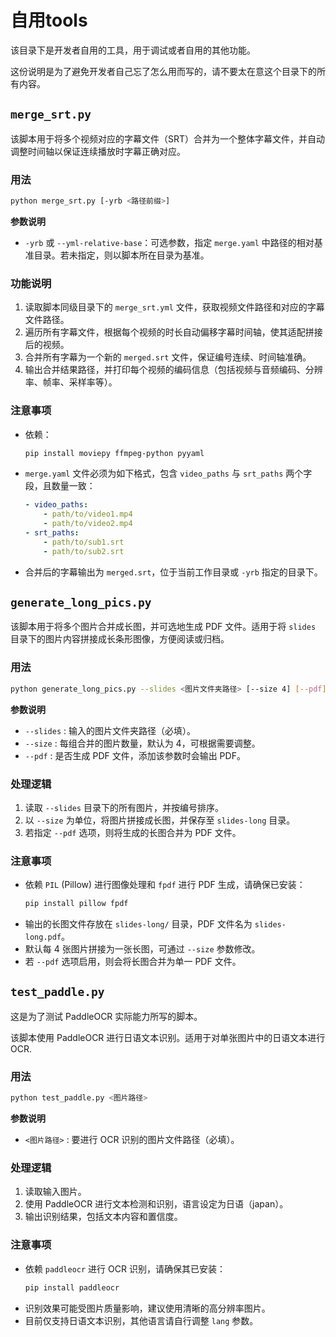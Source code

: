 # 自用tools

该目录下是开发者自用的工具，用于调试或者自用的其他功能。

这份说明是为了避免开发者自己忘了怎么用而写的，请不要太在意这个目录下的所有内容。

## `merge_srt.py`

该脚本用于将多个视频对应的字幕文件（SRT）合并为一个整体字幕文件，并自动调整时间轴以保证连续播放时字幕正确对应。

### 用法

```sh
python merge_srt.py [-yrb <路径前缀>]
```

**参数说明**
- `-yrb` 或 `--yml-relative-base`：可选参数，指定 `merge.yaml` 中路径的相对基准目录。若未指定，则以脚本所在目录为基准。

### 功能说明
1. 读取脚本同级目录下的 `merge_srt.yml` 文件，获取视频文件路径和对应的字幕文件路径。
2. 遍历所有字幕文件，根据每个视频的时长自动偏移字幕时间轴，使其适配拼接后的视频。
3. 合并所有字幕为一个新的 `merged.srt` 文件，保证编号连续、时间轴准确。
4. 输出合并结果路径，并打印每个视频的编码信息（包括视频与音频编码、分辨率、帧率、采样率等）。

### 注意事项
- 依赖：
  ```sh
  pip install moviepy ffmpeg-python pyyaml
  ```
- `merge.yaml` 文件必须为如下格式，包含 `video_paths` 与 `srt_paths` 两个字段，且数量一致：
  ```yaml
  - video_paths:
      - path/to/video1.mp4
      - path/to/video2.mp4
  - srt_paths:
      - path/to/sub1.srt
      - path/to/sub2.srt
  ```
- 合并后的字幕输出为 `merged.srt`，位于当前工作目录或 `-yrb` 指定的目录下。

## `generate_long_pics.py`

该脚本用于将多个图片合并成长图，并可选地生成 PDF 文件。适用于将 `slides` 目录下的图片内容拼接成长条形图像，方便阅读或归档。

### 用法

```sh
python generate_long_pics.py --slides <图片文件夹路径> [--size 4] [--pdf]
```

**参数说明**
- `--slides` : 输入的图片文件夹路径（必填）。
- `--size`   : 每组合并的图片数量，默认为 4，可根据需要调整。
- `--pdf`    : 是否生成 PDF 文件，添加该参数时会输出 PDF。

### 处理逻辑
1. 读取 `--slides` 目录下的所有图片，并按编号排序。
2. 以 `--size` 为单位，将图片拼接成长图，并保存至 `slides-long` 目录。
3. 若指定 `--pdf` 选项，则将生成的长图合并为 PDF 文件。

### 注意事项
- 依赖 `PIL` (Pillow) 进行图像处理和 `fpdf` 进行 PDF 生成，请确保已安装：
  ```sh
  pip install pillow fpdf
  ```
- 输出的长图文件存放在 `slides-long/` 目录，PDF 文件名为 `slides-long.pdf`。
- 默认每 4 张图片拼接为一张长图，可通过 `--size` 参数修改。
- 若 `--pdf` 选项启用，则会将长图合并为单一 PDF 文件。

## `test_paddle.py`

这是为了测试 PaddleOCR 实际能力所写的脚本。

该脚本使用 PaddleOCR 进行日语文本识别。适用于对单张图片中的日语文本进行 OCR.

### 用法

```sh
python test_paddle.py <图片路径>
```

**参数说明**
- `<图片路径>` : 要进行 OCR 识别的图片文件路径（必填）。

### 处理逻辑
1. 读取输入图片。
2. 使用 PaddleOCR 进行文本检测和识别，语言设定为日语（japan）。
3. 输出识别结果，包括文本内容和置信度。

### 注意事项
- 依赖 `paddleocr` 进行 OCR 识别，请确保其已安装：
  ```sh
  pip install paddleocr
  ```
- 识别效果可能受图片质量影响，建议使用清晰的高分辨率图片。
- 目前仅支持日语文本识别，其他语言请自行调整 `lang` 参数。
